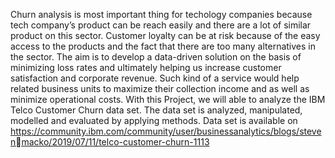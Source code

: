 
Churn analysis is most important thing for techology companies because tech company’s product can be reach easily and there are a lot of similar product on this sector. Customer loyalty can be at risk because of the easy access to the products and the fact that there are too many alternatives in the sector. The aim is to develop a data-driven solution on the basis of minimizing loss rates and ultimately helping us increase customer satisfaction and corporate revenue. Such kind of a service would help related business units to maximize their collection income and as well as minimize operational costs. With this Project, we will able to analyze the IBM Telco Customer Churn data set. The data set is analyzed, manipulated, modelled and evaluated by applying methods.
Data set is available on 
https://community.ibm.com/community/user/businessanalytics/blogs/stevenmacko/2019/07/11/telco-customer-churn-1113 
